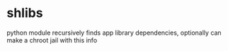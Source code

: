 shlibs
======

python module recursively finds app library dependencies, optionally can make a chroot jail with this info
